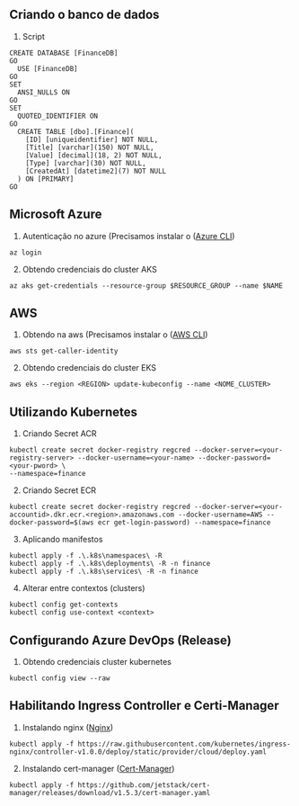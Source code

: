 ## Criando o banco de dados

1. Script
```
CREATE DATABASE [FinanceDB]
GO
  USE [FinanceDB]
GO
SET
  ANSI_NULLS ON
GO
SET
  QUOTED_IDENTIFIER ON
GO
  CREATE TABLE [dbo].[Finance](
    [ID] [uniqueidentifier] NOT NULL,
    [Title] [varchar](150) NOT NULL,
    [Value] [decimal](18, 2) NOT NULL,
    [Type] [varchar](30) NOT NULL,
    [CreatedAt] [datetime2](7) NOT NULL
  ) ON [PRIMARY]
GO   
```

## Microsoft Azure
1. Autenticação no azure (Precisamos instalar o ([Azure CLI](https://docs.microsoft.com/pt-br/cli/azure/install-azure-cli))
```
az login
```
2. Obtendo credenciais do cluster AKS 
```
az aks get-credentials --resource-group $RESOURCE_GROUP --name $NAME
```

## AWS 
1. Obtendo na aws (Precisamos instalar o ([AWS CLI](https://aws.amazon.com/pt/cli/))
```
aws sts get-caller-identity
```
2. Obtendo credenciais do cluster EKS
```
aws eks --region <REGION> update-kubeconfig --name <NOME_CLUSTER>
```

## Utilizando Kubernetes
1. Criando Secret ACR
```
kubectl create secret docker-registry regcred --docker-server=<your-registry-server> --docker-username=<your-name> --docker-password=<your-pword> \
--namespace=finance
```
2. Criando Secret ECR
```
kubectl create secret docker-registry regcred --docker-server=<your-accountid>.dkr.ecr.<region>.amazonaws.com --docker-username=AWS --docker-password=$(aws ecr get-login-password) --namespace=finance
```

3. Aplicando manifestos
```
kubectl apply -f .\.k8s\namespaces\ -R
kubectl apply -f .\.k8s\deployments\ -R -n finance
kubectl apply -f .\.k8s\services\ -R -n finance
```

4. Alterar entre contextos (clusters)
```
kubectl config get-contexts
kubectl config use-context <context>
```

## Configurando Azure DevOps (Release)
1. Obtendo credenciais cluster kubernetes 
```
kubectl config view --raw
```

## Habilitando Ingress Controller e Certi-Manager
1. Instalando nginx ([Nginx](https://kubernetes.github.io/ingress-nginx/deploy/))
```
kubectl apply -f https://raw.githubusercontent.com/kubernetes/ingress-nginx/controller-v1.0.0/deploy/static/provider/cloud/deploy.yaml
```

2. Instalando cert-manager ([Cert-Manager](https://cert-manager.io/docs/installation/))
```
kubectl apply -f https://github.com/jetstack/cert-manager/releases/download/v1.5.3/cert-manager.yaml
```